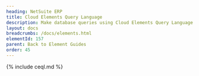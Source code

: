 ```yaml
---
heading: NetSuite ERP
title: Cloud Elements Query Language
description: Make database queries using Cloud Elements Query Language.
layout: docs
breadcrumbs: /docs/elements.html
elementId: 157
parent: Back to Element Guides
order: 45
---
```


{% include ceql.md %}
